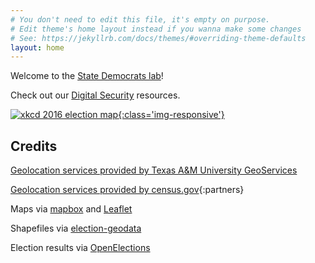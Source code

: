 ```yaml
---
# You don't need to edit this file, it's empty on purpose.
# Edit theme's home layout instead if you wanna make some changes
# See: https://jekyllrb.com/docs/themes/#overriding-theme-defaults
layout: home
---
```


Welcome to the [State Democrats lab](/about/)!

Check out our [Digital Security](/security/) resources.

[![xkcd 2016 election map](https://imgs.xkcd.com/comics/2016_election_map.png){:class='img-responsive'}](https://xkcd.com/1939/)

## Credits

[Geolocation services provided by Texas A&M University GeoServices](https://geoservices.tamu.edu)

[Geolocation services provided by census.gov](https://geocoding.geo.census.gov){:partners}

Maps via [mapbox](https://mapbox.com/) and [Leaflet](http://leafletjs.com/)

Shapefiles via [election-geodata](https://github.com/nvkelso/election-geodata)

Election results via [OpenElections](http://openelections.net/)

